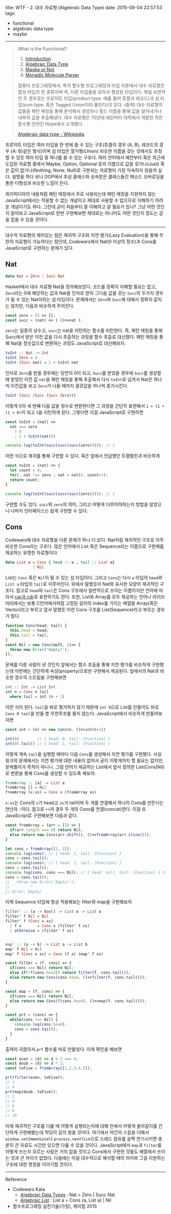 title: WTF - 2. 대수 자료형 (Algebraic Data Type)
date: 2015-08-04 22:57:53
tags:
- functional
- algebraic data type
- maybe

---

> What is the Functional?
>   1. [Introduction](/blog/2015/08/04/wtf-1-intro/)
>   2. [Algebraic Data Type](/blog/2015/08/04/wtf-2-adt/)
>   3. [Maybe or Not](/blog/2015/08/04/wtf-3-fam/)
>   4. [Monadic Molecule Parser](/blog/2015/08/04/wtf-4-parser/)

> 컴퓨터 프로그래밍에서, 특히 함수형 프로그래밍과 타입 이론에서 대수 자료형은
합성 타입의 한 종류이며 즉, 다른 타입들을 모아서 형성된 타입이다. 제일 보편적인
두 경우로는 프로덕트 타입(product type. 예를 들어 튜플과 레코드)과 섬 타입(sum
type. 혹은 Tagged Union이라 불린다)이 있다.
(중략)
대수 자료형의 값들을 패턴 매칭을 통해 분석해서 생성자나 필드 이름을 통해 값을
알아내거나 내부의 값을 추출해낸다. 대수 자료형은 70년대 에든버러 대학에서 개발한
작은 함수형 언어인 Hope에서 소개됐다.
>
> [Algebraic data type - Wikipedia](https://en.wikipedia.org/wiki/Algebraic_data_type)

프로덕트 타입은 여러 타입을 한 번에 쓸 수 있는 구조(튜플의 경우 (A, B), 레코드의
경우 {A: B}같은 형식)이며 섬 타입은 열거형(Union) 비슷한 이름을 갖는 것에서도
추정할 수 있듯 여러 타입 중 하나를 쓸 수 있는 구조다. 여러 언어에서 예전부터
혹은 최근에 도입된 자료형 중에서 Maybe, Option, Optional 등의 이름으로 값을
갖거나(Just) 혹은 값이 없거나(Nothing, None, Null)로 구분되는 자료형이 가장
익숙하지 않을까 싶다. 설명을 하다 보니 OOP에서 추상 클래스와 상속받은 클래스들간
메소드 오버로딩을 통한 다형성과 비슷한 느낌이 든다.

위키피디아의 내용처럼 패턴 매칭에서 주로 사용되는데 패턴 매칭을 지원하지 않는
JavaScript에서는 적용할 수 없는 개념이고 제대로 사용할 수 없으므로 이해하기
어려운 개념이기도 하다. 그런데 굳이 처음부터 잘 이해하고 갈 필요가 있나? 그냥
어떤 것인지 알아보고 JavaScript로 한번 구현해보면 제대로는 아니어도 어떤 것인지
정도는 감을 잡을 수 있을 것이다.

---

대수적 자료형의 재미있는 점은 재귀적 구조와 지연 평가(Lazy Evaluation)을 통해
무한의 자료형이 가능하다는 점인데, Codewars에서 Nat(0 이상의 정수)과 Cons를
JavaScript로 구현하는 문제가 있다.

Nat
---


``` haskell
data Nat = Zero | Succ Nat
```

Haskell에서 대수 자료형 Nat을 정의해보았다. 코드를 정확히 이해할 필요는 없고,
`Zero`라는 0에 해당하는 값과 Nat을 인자로 받아 그다음 값을 갖는 `Succ`의 두가지
경우가 될 수 있는 Nat이라는 섬 타입이다. 문제에서는 `Zero`와 `Succ`에 대해서
정확히 같지는 않지만, 다음과 비슷하게 주어진다.

``` js
const zero = () => {};
const succ = (nat) => ( ()=>nat );
```

`zero`는 일종의 상수고, `succ`는 nat을 리턴하는 함수를 리턴한다. 즉, 패턴 매칭을
통해 Succ에서 받은 이전 값을 다시 추출하는 과정을 함수 호출로 대신했다.  패턴
매칭을 통해 Nat을 정숫값으로 변환하는 과정도 JavaScript로 대신해보자.

``` haskell
toInt :: Nat -> Int
toInt Zero = 0
toInt (Succ nat) = 1 + toInt nat
```

인자로 `Zero`를 받을 경우에는 당연히 0이 되고, `Succ`를 받았을 경우에 `Succ`를
생성할 때 받았던 이전 값 `nat`을 패턴 매칭을 통해 추출해서 다시 `toInt`로 넘겨서
Nat은 하나씩 이전값을 보고 `Zero`가 나올 때까지 결괏값을 하나씩 증가시킨다.

``` haskell
toInt (Succ (Succ (Succ Zero)))
```

이렇게 0의 세 번째 다음 값을 정수로 변환한다면 그 과정을 간단히 표현해서
`1 + (1 + (1 + 0)`이 되고 `3`을 리턴하게 된다. 그렇다면 이걸 JavaScript로
구현하면

``` js
const toInt = (nat) =>
  nat === zero
    ? 0
    : 1 + toInt(nat())

console.log(toInt(succ(succ(succ(zero))))); // 3
```

이런 식으로 재귀를 통해 구현할 수 있다. 혹은 앞에서 언급했던 트램펄린과 비슷하게

``` js
const toInt = (nat) => {
  let count = 0;
  for(; nat !== zero ; nat = nat(), count++);
  return count;
}

console.log(toInt(succ(succ(succ(zero))))); // 3
```

구현할 수도 있다. `succ`와 `zero`의 의미, 그리고 어떻게 다루어야하는지 방법을
알았으니 나머지 인터페이스는 쉽게 구현할 수 있다.

Cons
---

Codewars에 대수 자료형을 다룬 문제가 하나 더 있다. Nat처럼 재귀적인 구조로 아주
비슷한 Cons라는 구조다. 많은 언어에서 List 혹은 Sequence라는 이름으로 구현체를
제공하는 유명한 자료형이다.


``` haskell
data List a = Cons { head :: a , tail :: List a}
            | Nil
```

List는 `Cons` 혹은 `Nil`이 될 수 있는 섬 타입이다. 그리고 `Cons`는 다시 `a`
타입의 `head`와 `List a` 타입의 `tail`로 이루어진다. 위에서 말했듯이 Nat와
유사한 모양의 재귀적인 구조다. 참고로 `head`와 `tail`은 Cons 구조에서 일반적으로
쓰이는 이름이지만 언어에 따라서 [car과 cdr](https://en.wikipedia.org/wiki/CAR_and_CDR)로
표현하기도 한다. 또한, List와 Array를 모두 제공하는 언어나 라이브러리에서는 보통
C언어에서처럼 고정된 길이의 index를 가지는 배열을 Array(혹은 Vector)라고 부르고
앞서 말했듯 이런 Cons 구조를 List(Sequence)라고 부르는 경우가 많다.

``` js
function Cons(head, tail) {
  this.head = head;
  this.tail = tail;
}
const Nil = new Cons(null, ()=> {
  throw new Error('Empty!');
});
```

문제를 다른 사람이 낸 것인지 앞에서는 함수 호출을 통해 지연 평가를 비슷하게
구현했는데 이번에는 간단하게 속성(property)으로만 구현해서 제공된다. 앞에서의
Nat과 비슷한 정수의 스트림을 구현해보면

``` haskell
int :: Int -> List Int
int n = Cons n tail
  where tail = int (n + 1)
```

이런 식이 된다. `tail`을 바로 평가하지 않기 때문에 `int 0`으로 List를 만들어도
바로 `Cons 0 tail`을 만들 뿐 무한루프를 돌지 않는다. JavaScript에서 비슷하게
만들어보자면

``` js
const int = (n) => new Cons(n, ()=>int(n+1))

int(0)        // { head: 0, tail: [Function] }
int(0).tail() // { head: 1, tail: [Function] }
```
이렇게 계속 `tail`을 실행할 때마다 다음 `Cons`를 생성해서 지연 평가를 구현했다.
사실 링크의 문제에서는 지연 평가에 대한 내용이 없어서 굳이 이렇게까지 할 필요는
없지만, 문제풀이가 목적이 아니니. 그럼 언어가 제공하는 List에서 앞서 정의한
List(Cons|Nil)로 변환을 통해 Cons를 생성할 수 있도록 해보자.


``` haskell
fromArray :: [a] -> List a
fromArray [] = Nil
fromArray (x:xs) = Cons x (fromArray xs)
```

`x:xs`는 Cons의 `x`가 head고 `xs`가 tail이며 두 개를 연결해서 하나의 Cons를
만든다는 연산자 `:`이다. 참고로 `++`의 경우 두 개의 Cons를 연결(concat)한다.
이걸 또 JavaScript로 구현해보면 다음과 같다.

``` js
const fromArray = (arr = []) => {
  if(arr.length === 0) return Nil;
  else return new Cons(arr.shift(), ()=>fromArray(arr.slice()));
}

let cons = fromArray([1, 2]);
console.log(cons); // { head: 1, tail: [Function] }
cons = cons.tail();
console.log(cons); // { head: 2, tail: [Function] }
cons = cons.tail();
console.log(cons, cons === Nil); // { head: null, tail: [Function] } true
cons = cons.tail();
//   throw new Error('Empty!');
//         ^
// Error: Empty!
```

이제 Sequence 타입에 항상 적용해보는 filter와 map을 구현해보자

``` haskell
filter' :: (a -> Bool) -> List a -> List a
filter' f Nil = Nil
filter' f (Cons x xs)
  | f x       = Cons x (filter' f xs)
  | otherwise = (filter' f xs)


map' :: (a -> b) -> List a -> List b
map' f Nil = Nil
map' f (Cons x xs) = Cons (f x) (map' f xs)
```

``` js
const filter = (f, cons) => {
  if(cons === Nil) return Nil;
  else if(!f(cons.head)) return filter(f, cons.tail());
  else return new Cons(cons.head, ()=>filter(f, cons.tail()));
}

const map = (f, cons) => {
  if(cons === Nil) return Nil;
  else return new Cons(f(cons.head), ()=>map(f, cons.tail()));
}

const prt = (cons) => {
  while(cons !== Nil) {
    console.log(cons.head);
    cons = cons.tail();
  }
}
```

출력이 귀찮아서 `prt` 함수를 따로 만들었다. 이제 확인을 해보면

``` js
const even = (d) => d % 2 === 0;
const doub = (d) => d * 2;
const toFive = fromArray([1,2,3,4,5]);

prt(filter(even, toFive));
// 2
// 4
prt(map(doub, toFive));
// 2
// 4
// 6
// 8
// 10
```

이제 재귀적인 구조를 다룰 때 어떻게 실행되는지에 대해 안에서 어떻게 돌아갈지를
간단하게 구현해봤는데 적당히 감이 왔을 것이다. 여기에서 약간의 스킬을 더해서
`window.setImmediate`나 `process.nextTick`으로 스레드 점유를 살짝 연기시키면
충분히 큰 자료도 시간만 있으면 다룰 수 있을 것이다. JavaScript에서 `map`과
`filter`를 어떻게 쓰는지 모르는 사람은 거의 없을 것이고 Cons에서 구현한 것들도
배열에서 쓰이는 것과 큰 차이가 없었다. 다음에는 이걸 대수적으로 해석할 때의
의미와 그걸 지원하는 구조에 대한 명칭을 이야기할 것이다.

---

Reference

- Codewars Kata
  + [Algebraic Data Types](http://www.codewars.com/kata/algebraic-data-types)
    : Nat = Zero | Succ Nat
  + [Algebraic List](http://www.codewars.com/kata/algebraic-lists)
    : List a = Cons {a, List a} | Nil
- 함수프로그래밍 실천기술(가칭), 제이펍 2015
